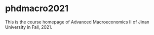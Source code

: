 # phdmacro2021
This is the course homepage of Advanced Macroeconomics II of Jinan University in Fall, 2021.
